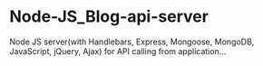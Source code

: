 # Node-JS_Blog-api-server
Node JS server(with Handlebars, Express, Mongoose, MongoDB, JavaScript, jQuery, Ajax) for API calling from application...
